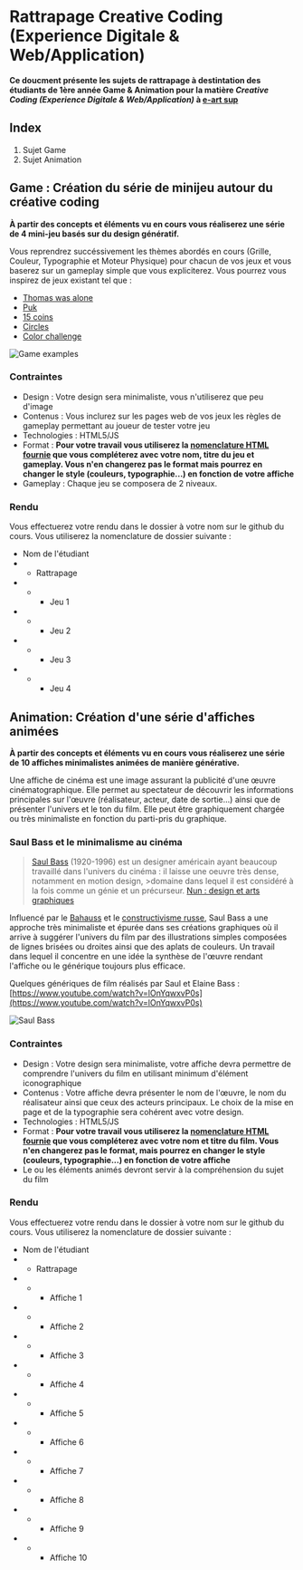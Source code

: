 # Rattrapage Creative Coding (Experience Digitale & Web/Application)
**Ce doucment présente les sujets de rattrapage à destintation des étudiants de 1ère année Game & Animation pour la matière _Creative Coding (Experience Digitale & Web/Application)_ à [e-art sup](http://www.e-artsup.net/)**

## Index
1. Sujet Game
2. Sujet Animation

## Game : Création du série de minijeu autour du créative coding
**À partir des concepts et éléments vu en cours vous réaliserez une série de 4 mini-jeu basés sur du design génératif.**

Vous reprendrez succéssivement les thèmes abordés en cours (Grille, Couleur, Typographie et Moteur Physique) pour chacun de vos jeux et vous baserez sur un gameplay simple que vous expliciterez. Vous pourrez vous inspirez de jeux existant tel que :

* [Thomas was alone](https://store.steampowered.com/app/220780/Thomas_Was_Alone/)
* [Puk](http://www.laserdog.co.uk/puk/)
* [15 coins](https://play.google.com/store/apps/details?id=com.EngagingGames.fifteenCoinsGP&hl=fr)
* [Circles](https://store.steampowered.com/app/460250/_Circles/)
* [Color challenge](https://play.google.com/store/apps/details?id=com.colorswitch.switch2)

![Game examples](https://www.arivaux.com/preprod/cc-2018/GameExemple.jpg)

### Contraintes
* Design : Votre design sera minimaliste, vous n'utiliserez que peu d'image
* Contenus : Vous inclurez sur les pages web de vos jeux les règles de gameplay permettant au joueur de tester votre jeu
* Technologies : HTML5/JS
* Format : **Pour votre travail vous utiliserez la [nomenclature HTML fournie](#) que vous compléterez avec votre nom, titre du jeu et gameplay. Vous n'en changerez pas le format mais pourrez en changer le style (couleurs, typographie...) en fonction de votre affiche**
* Gameplay : Chaque jeu se composera de 2 niveaux.

### Rendu
Vous effectuerez votre rendu dans le dossier à votre nom sur le github du cours. Vous utiliserez la nomenclature de dossier suivante :
* Nom de l'étudiant
* * Rattrapage
* * * Jeu 1
* * * Jeu 2
* * * Jeu 3
* * * Jeu 4

## Animation: Création d'une série d'affiches animées
**À partir des concepts et éléments vu en cours vous réaliserez une série de 10 affiches minimalistes animées de manière générative.**

Une affiche de cinéma est une image assurant  la publicité d'une œuvre cinématographique. Elle permet au spectateur de découvrir les informations principales sur l'œuvre (réalisateur, acteur, date de sortie...) ainsi que de présenter l'univers et le ton du film. Elle peut être graphiquement chargée ou très minimaliste en fonction du parti-pris du graphique.

### Saul Bass et le minimalisme au cinéma
>[Saul Bass](https://fr.wikipedia.org/wiki/Saul_Bass) (1920-1996) est un designer américain ayant beaucoup travaillé dans l'univers du cinéma : il laisse une oeuvre très dense, notamment en motion design, >domaine dans lequel il est considéré à la fois comme un génie et un précurseur. [Nun : design et arts graphiques](https://www.nundesign.fr/transmettre/espace-pedagogique/maitres/saul-bass)

Influencé par le [Bahauss](https://fr.wikipedia.org/wiki/Bauhaus) et le [constructivisme russe](https://fr.wikipedia.org/wiki/Constructivisme_russe), Saul Bass a une approche très minimaliste et épurée dans ses créations graphiques où il arrive à suggérer l'univers du film par des illustrations simples composées de lignes brisées ou droites ainsi que des aplats de couleurs. Un travail dans lequel il concentre en une idée la synthèse de l'œuvre rendant l'affiche ou le générique toujours plus efficace.

Quelques génériques de film réalisés par Saul et Elaine Bass : [https://www.youtube.com/watch?v=lOnYqwxvP0s](https://www.youtube.com/watch?v=lOnYqwxvP0s)

![Saul Bass](https://www.arivaux.com/preprod/cc-2018/SaulBass.jpg)

### Contraintes
* Design : Votre design sera minimaliste, votre affiche devra permettre de comprendre l'univers du film en utilisant minimum d'élément iconographique
* Contenus : Votre affiche devra présenter le nom de l'œuvre, le nom du réalisateur ainsi que ceux des acteurs principaux. Le choix de la mise en page et de la typographie sera cohérent avec votre design.
* Technologies : HTML5/JS
* Format : **Pour votre travail vous utiliserez la [nomenclature HTML fournie](#) que vous compléterez avec votre nom et titre du film. Vous n'en changerez pas le format, mais pourrez en changer le style (couleurs, typographie...) en fonction de votre affiche**
* Le ou les éléments animés devront servir à la compréhension du sujet du film

### Rendu
Vous effectuerez votre rendu dans le dossier à votre nom sur le github du cours. Vous utiliserez la nomenclature de dossier suivante :
* Nom de l'étudiant
* * Rattrapage
* * * Affiche 1
* * * Affiche 2
* * * Affiche 3
* * * Affiche 4
* * * Affiche 5
* * * Affiche 6
* * * Affiche 7
* * * Affiche 8
* * * Affiche 9
* * * Affiche 10
